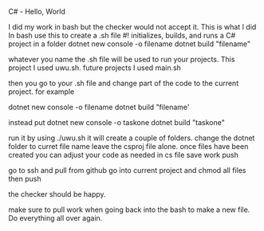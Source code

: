 C# - Hello, World

I did my work in bash but the checker would not accept it. 
This is what I did
In bash
use this to create a .sh file
#! initializes, builds, and runs a C# project in a folder
dotnet new console -o filename
dotnet build "filename"

whatever you name the .sh file will be used to run your projects. This project I used uwu.sh. future projects I used main.sh

then you go to your .sh file and change part of the code to the current project. 
for example 

dotnet new console -o filename
dotnet build "filename'

instead put 
dotnet new console -o taskone
dotnet build "taskone"

run it by using ./uwu.sh
it will create a couple of folders.
change the dotnet folder to curret file name
leave the csproj file alone.
 once files have been created you can adjust your code as needed in cs file
 save work
 push
 
 go to ssh and pull from github
 go into current project and chmod all files
 then push

 the checker should be happy. 

 make sure to pull work when going back into the bash to make a new file. 
 Do everything all over again.

